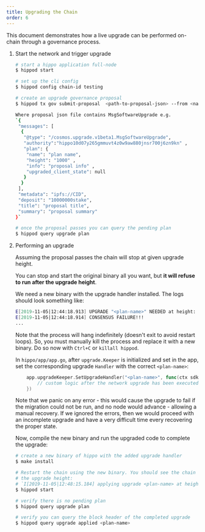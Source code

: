 ```yaml
---
title: Upgrading the Chain
order: 6
---
```


This document demonstrates how a live upgrade can be performed on-chain through a
governance process.

1. Start the network and trigger upgrade

   ```bash
   # start a hippo application full-node
   $ hippod start

   # set up the cli config
   $ hippod config chain-id testing

   # create an upgrade governance proposal
   $ hippod tx gov submit-proposal  <path-to-proposal-json> --from <name-or-key>

   Where proposal json file contains MsgSoftwareUpgrade e.g.
   `{
   	"messages": [
   	 {
   	  "@type": "/cosmos.upgrade.v1beta1.MsgSoftwareUpgrade",
   	  "authority":"hippo10d07y265gmmuvt4z0w9aw880jnsr700j6zn9kn" ,
   	  "plan": {
   	   "name": "plan name",
   	   "height": "1000" ,
   	   "info": "proposal info" ,
   	   "upgraded_client_state": null
   	  }
   	 }
   	],
   	"metadata": "ipfs://CID",
   	"deposit": "10000000stake",
   	"title": "proposal title",
   	"summary": "proposal summary"
   }`

   # once the proposal passes you can query the pending plan
   $ hippod query upgrade plan
   ```

2. Performing an upgrade

   Assuming the proposal passes the chain will stop at given upgrade height.

   You can stop and start the original binary all you want, but **it will refuse to
   run after the upgrade height**.

   We need a new binary with the upgrade handler installed. The logs should look
   something like:

   ```bash
   E[2019-11-05|12:44:18.913] UPGRADE "<plan-name>" NEEDED at height: <desired-upgrade-height>:       module=main
   E[2019-11-05|12:44:18.914] CONSENSUS FAILURE!!!
   ...
   ```

   Note that the process will hang indefinitely (doesn't exit to avoid restart loops). So, you must
   manually kill the process and replace it with a new binary. Do so now with `Ctrl+C` or `killall hippod`.

   In `hippo/app/app.go`, after `upgrade.Keeper` is initialized and set in the app, set the
   corresponding upgrade `Handler` with the correct `<plan-name>`:

   ```go
       app.upgradeKeeper.SetUpgradeHandler("<plan-name>", func(ctx sdk.Context, plan upgrade.Plan) {
           // custom logic after the network upgrade has been executed
       })
   ```

   Note that we panic on any error - this would cause the upgrade to fail if the
   migration could not be run, and no node would advance - allowing a manual recovery.
   If we ignored the errors, then we would proceed with an incomplete upgrade and
   have a very difficult time every recovering the proper state.

   Now, compile the new binary and run the upgraded code to complete the upgrade:

   ```bash
   # create a new binary of hippo with the added upgrade handler
   $ make install

   # Restart the chain using the new binary. You should see the chain resume from
   # the upgrade height:
   # `I[2019-11-05|12:48:15.184] applying upgrade <plan-name> at height: <desired-upgrade-height>      module=main`
   $ hippod start

   # verify there is no pending plan
   $ hippod query upgrade plan

   # verify you can query the block header of the completed upgrade
   $ hippod query upgrade applied <plan-name>
   ```
